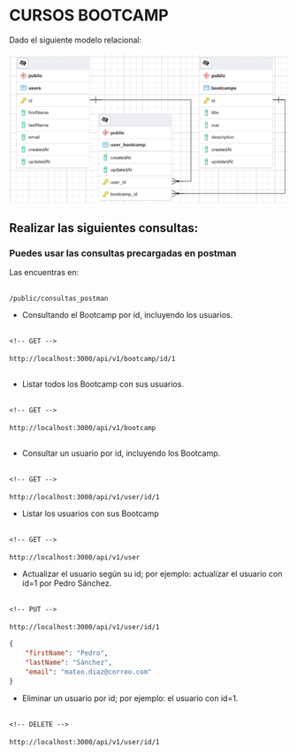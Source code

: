 # CURSOS BOOTCAMP

Dado el siguiente modelo relacional:

![db](./public/db.png)

## Realizar las siguientes consultas:

### Puedes usar las consultas precargadas en postman

Las encuentras en:

```

/public/consultas_postman

```

- Consultando el Bootcamp por id, incluyendo los usuarios.

```http

<!-- GET -->

http://localhost:3000/api/v1/bootcamp/id/1


```

- Listar todos los Bootcamp con sus usuarios.

```http

<!-- GET -->

http://localhost:3000/api/v1/bootcamp


```

- Consultar un usuario por id, incluyendo los Bootcamp.

```http

<!-- GET -->

http://localhost:3000/api/v1/user/id/1

```

- Listar los usuarios con sus Bootcamp

```http

<!-- GET -->

http://localhost:3000/api/v1/user

```

- Actualizar el usuario según su id; por ejemplo: actualizar el usuario con id=1 por Pedro Sánchez.

```http

<!-- PUT -->

http://localhost:3000/api/v1/user/id/1

```

```json
{
	"firstName": "Pedro",
	"lastName": "Sánchez",
	"email": "mateo.diaz@correo.com"
}
```

- Eliminar un usuario por id; por ejemplo: el usuario con id=1.

```http

<!-- DELETE -->

http://localhost:3000/api/v1/user/id/1

```
